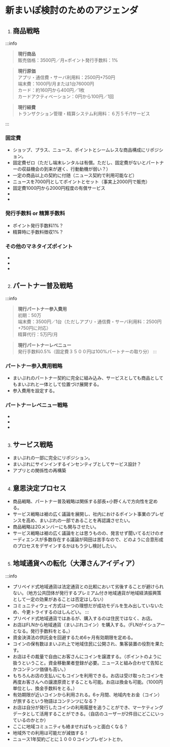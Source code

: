 # 新まいぽ検討のためのアジェンダ

1. ## 商品戦略
:::info
> **現行商品**  
> 販売価格：3500円／月+ポイント発行手数料：1%  

> **現行原価**  
> アプリ・通信費・サーバ利用料：2500円+750円  
> 端末費：1000円/月または1台76000円  
> カード：約160円から400円／1枚  
> カードアクティベーション：0円から100円／1回  

> **現行経費**  
> トランザクション管理・精算システム利用料：６万５千/1サービス  

:::

### 固定費
* ショップ、プラス、ニュース、ポイントとシームレスな商品構成にリポジション。
* 固定費ゼロ（ただし端末レンタルは有償。ただし、固定費がないとパートナーの収益機会の到来が遅く、行動動機が弱い？）
* 一定の商品以上の契約に付随（ニュース契約で利用可能など）
* ニュースを7000円としてポイントとセット（事実上2000円で販売）
* 固定費1000円から2000円程度の有償サービス
* 
* 


### 発行手数料 or 精算手数料
* ポイント発行手数料1%？
* 精算時に手数料徴収1%？

### その他のマネタイズポイント
* 
* 
* 

2. ## パートナー普及戦略
:::info
> **現行パートナー参入費用**  
> 初期：50万  
> 端末費：3500円／1台（ただしアプリ・通信費・サーバ利用料：2500円+750円に対応）  
> 精算代行：5万円/月  

> **現行パートナーレベニュー**  
> 発行手数料0.5%（固定費３５００円は100%パートナーの取り分）
:::
### パートナー参入費用戦略
* まいぷれのパートナー契約に完全に組み込み、サービスとしても商品としてもまいぷれと一体として位置づけ展開する。
* 参入費用を設定する。
### パートナーレベニュー戦略
* 
* 
* 


3. ## サービス戦略
* まいぷれの一部に完全にリポジション。
* まいぷれにサインインするインセンティブとしてサービス設計？
* アプリとの関係性の再構築

4. ## 意思決定プロセス
* 商品戦略、パートナー普及戦略は関係する部長+小野くんで方向性を定める。
* サービス戦略は裾の広く議論を展開し、社内におけるポイント事業のプレゼンスを高め、まいぷれの一部であることを再認識させたい。
* 商品戦略は2Gメンバーにも関与させたい。
* サービス戦略は裾の広く議論をとは思うものの、発言せず聞いてるだけのオーディエンスが多数存在する議論が岡田は苦手なので、どのように合意形成のプロセスをデザインするかはもう少し検討したい。

5. ## 地域通貨への転化（大澤さんアイディア）
:::info
* プリペイド式地域通貨は法定通貨との比較において劣後することが避けられない。（地方公共団体が発行するプレミアム付き地域通貨が地域経済振興策として一定の効果があることは否定はしない）
* コミュニティウェイ方式は一つの理想だが成功モデルを生み出していないため、今更トライするのはしんどい。
:::
* プリペイド式地域通貨ではあるが、購入するのは住民ではなく、お店。
* お店はFLNから地域通貨（まいぷれコイン）を購入する。（FLNがイシュアーとなる。発行手数料をとる。）
* 資金決済法の供託金を回避するため6ヶ月有効期限を定める。
* コインの保有数はまいぷれ上で地域住民に公開され、集客装置の役割を果たす。
* お店はその裁量で自由にお客さんにコインを譲渡する。（ポイントのように扱うということ。資金移動業者登録が必要。ニュースと組み合わせて告知とかコンテンツ価値も高い。）
* もちろんお店の支払いにもコインを利用できる。お店は受け取ったコインを再度お客さんへの譲渡原資とすることも可能。お店は換金も可能。（1000円単位とし、換金手数料をとる。）
* 有効期限が近いコインから利用される。6ヶ月間、地域内をお金（コイン）が旅するという物語はコンテンツになる？
* お店は自分が発行したコインの利用履歴を追うことができ、マーケティングデータとして活用することができる。（自店のユーザーが2件目にどこにいっているのかとか）
* ここに地域コミュニティも絡ませればもっと面白くなる？
* 地域外での利用は可能だが減価する！
* ニュース1年契約ごとに１０００コインプレゼントとか。